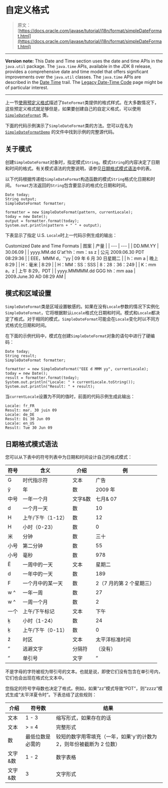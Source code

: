 # 自定义格式

> 原文： [https://docs.oracle.com/javase/tutorial/i18n/format/simpleDateFormat.html](https://docs.oracle.com/javase/tutorial/i18n/format/simpleDateFormat.html)

* * *

**Version note:** This Date and Time section uses the date and time APIs in the `java.util` package. The `java.time` APIs, available in the JDK 8 release, provides a comprehensive date and time model that offers significant improvements over the `java.util` classes. The `java.time` APIs are described in the [Date Time](../../datetime/index.html) trail. The [Legacy Date-Time Code](../../datetime/iso/legacy.html) page might be of particular interest.

* * *

上一节[使用预定义格式](dateFormat.html)描述了`DateFormat`类提供的格式样式。在大多数情况下，这些预定义格式就足够但是，如果要创建自己的自定义格式，可以使用 [`SimpleDateFormat`](https://docs.oracle.com/javase/8/docs/api/java/text/SimpleDateFormat.html) 类。

下面的代码示例演示了`SimpleDateFormat`类的方法。您可以在名为 [`SimpleDateFormatDemo`](examples/SimpleDateFormatDemo.java) 的文件中找到示例的完整源代码。

## 关于模式

创建`SimpleDateFormat`对象时，指定模式`String`。模式`String`的内容决定了日期和时间的格式。有关模式语法的完整说明，请参见[日期格式模式语法](#datepattern)中的表。

以下代码根据传递给`SimpleDateFormat`构造函数的模式`String`格式化日期和时间。 `format`方法返回的`String`包含要显示的格式化日期和时间。

```
Date today;
String output;
SimpleDateFormat formatter;

formatter = new SimpleDateFormat(pattern, currentLocale);
today = new Date();
output = formatter.format(today);
System.out.println(pattern + " " + output);

```

下表显示了指定 U.S. `Locale`时上一代码示例生成的输出：

Customized Date and Time Formats
| 图案 | 产量 |
| --- | --- |
| DD.MM.YY | 30.06.09 |
| yyyy.MM.dd G'at'hh：mm：ss z | 公元 2009.06.30 PDT 08:29:36 |
| EEE，MMM d，''yy | 09 年 6 月 30 日星期二 |
| h：mm a | 晚上 8:29 |
| H：毫米 | 8:29 |
| H：MM：SS：SSS | 8：28：36：249 |
| K：mm a，z | 上午 8:29，PDT |
| yyyy.MMMMM.dd GGG hh：mm aaa | 2009.June.30 AD 08:29 AM |

## 模式和区域设置

`SimpleDateFormat`类是区域设置敏感的。如果在没有`Locale`参数的情况下实例化`SimpleDateFormat`，它将根据默认`Locale`格式化日期和时间。模式和`Locale`都决定了格式。对于相同的模式，`SimpleDateFormat`可能会在`Locale`变化时以不同方式格式化日期和时间。

在下面的示例代码中，模式在创建`SimpleDateFormat`对象的语句中进行了硬编码：

```
Date today;
String result;
SimpleDateFormat formatter;

formatter = new SimpleDateFormat("EEE d MMM yy", currentLocale);
today = new Date();
result = formatter.format(today);
System.out.println("Locale: " + currentLocale.toString());
System.out.println("Result: " + result);

```

当`currentLocale`设置为不同的值时，前面的代码示例生成此输出：

```
Locale: fr_FR
Result: mar. 30 juin 09
Locale: de_DE
Result: Di 30 Jun 09
Locale: en_US
Result: Tue 30 Jun 09

```

## 日期格式模式语法

您可以从下表中的符号列表中为日期和时间设计自己的格式模式：

| 符号 | 含义 | 介绍 | 例 |
| --- | --- | --- | --- |
| G | 时代指示符 | 文本 | 广告 |
| ÿ | 年 | 数 | 2009 年 |
| 中号 | 一年一个月 | 文字&amp;数 | 七月&amp; 07 |
| d | 一个月一天 | 数 | 10 |
| H | 上午/下午（1-12） | 数 | 12 |
| H | 小时（0-23） | 数 | 0 |
| 米 | 分钟 | 数 | 三十 |
| 小号 | 第二分钟 | 数 | 55 |
| 小号 | 毫秒 | 数 | 978 |
| Ë | 一周中的一天 | 文本 | 星期二 |
| d | 一年中的一天 | 数 | 189 |
| F | 一个月中的某一天 | 数 | 2（7 月的第 2 个星期三） |
| w ^ | 一年一周 | 数 | 27 |
| w ^ | 一周一个月 | 数 | 2 |
| 一个 | 上午/下午标记 | 文本 | 下午 |
| ķ | 小时（1-24） | 数 | 24 |
| ķ | 上午/下午（0-11） | 数 | 0 |
| ž | 时区 | 文本 | 太平洋标准时间 |
| “ | 逃避文字 | 分隔符 | （没有） |
| “ | 单引号 | 文字 | “ |

不是字母的字符被视为带引号的文本。也就是说，即使它们没有包含在单引号内，它们也会出现在格式化文本中。

您指定的符号字母数也决定了格式。例如，如果“zz”模式导致“PDT”，则“zzzz”模式生成“太平洋夏令时”。下表总结了这些规则：

| 介绍 | 符号数 | 结果 |
| --- | --- | --- |
| 文本 | 1 - 3 | 缩写形式，如果存在的话 |
| 文本 | &gt; = 4 | 完整形式 |
| 数 | 最低位数是必需的 | 较短的数字用零填充（一年，如果'y'的计数为 2，则年份被截断为 2 位数） |
| 文字&amp;数 | 1 - 2 | 数字表格 |
| 文字&amp;数 | 3 | 文字形式 |